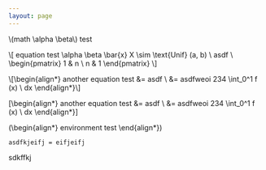 ```yaml
---
layout: page
---
```


<script src="https://polyfill.io/v3/polyfill.min.js?features=es6"></script>
<script id="MathJax-script" async src="https://cdn.jsdelivr.net/npm/mathjax@3/es5/tex-chtml.js"></script>

\\(math \alpha \beta\\) test

\\[
equation test \alpha \beta \bar{x} X \sim \text{Unif} (a, b)
\\ asdf
\\ \begin{pmatrix}
1 & n
\\ n & 1
\end{pmatrix}
\\]

\\[\begin{align*}
another equation test &= asdf
\\ &= asdfweoi 234 \int_0^1 f (x) \ dx
\end{align*}\\]

\[\begin{align*}
another equation test &= asdf
\\ &= asdfweoi 234 \int_0^1 f (x) \ dx
\end{align*}\]

\(\begin{align*}
environment test
\end{align*}\)

```
asdfkjeifj = eifjeifj
```

sdkffkj

